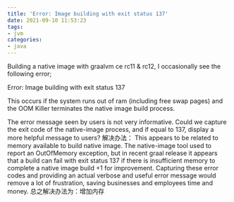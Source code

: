 ```yaml
---
title: 'Error: Image building with exit status 137'
date: 2021-09-10 11:53:23
tags:
- jvm
categories: 
- java
---
```

Building a native image with graalvm ce rc11 & rc12, I occasionally see the following error;

Error: Image building with exit status 137

This occurs if the system runs out of ram (including free swap pages) and the OOM Killer terminates the native image build process.

The error message seen by users is not very informative. Could we capture the exit code of the native-image process, and if equal to 137, display a more helpful message to users?
解决办法：
This appears to be related to memory available to build native image. The native-image tool used to report an OutOfMemory exception, but in recent graal release it appears that a build can fail with exit status 137 if there is insufficient memory to complete a native image build
+1 for improvement. Capturing these error codes and providing an actual verbose and useful error message would remove a lot of frustration, saving businesses and employees time and money.
总之解决办法为：增加内存